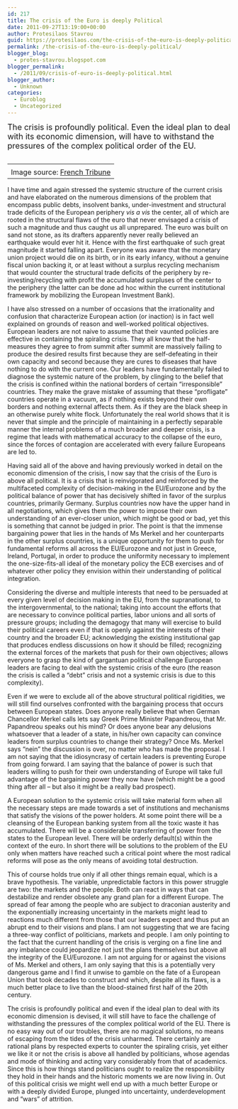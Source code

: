 ```yaml
---
id: 217
title: The crisis of the Euro is deeply Political
date: 2011-09-27T13:19:00+00:00
author: Protesilaos Stavrou
guid: https://protesilaos.com/the-crisis-of-the-euro-is-deeply-political/
permalink: /the-crisis-of-the-euro-is-deeply-political/
blogger_blog:
  - protes-stavrou.blogspot.com
blogger_permalink:
  - /2011/09/crisis-of-euro-is-deeply-political.html
blogger_author:
  - Unknown
categories:
  - Euroblog
  - Uncategorized
---
```

<span style="font-size: large;">The crisis is profoundly political. Even the ideal plan to deal with its economic dimension, will have to withstand the pressures of the complex political order of the EU. </span>

<table cellpadding="0" cellspacing="0" class="tr-caption-container" style="float: right; margin-left: 1em; text-align: right;">
  <tr>
    <td style="text-align: center;">
    </td>
  </tr>
  
  <tr>
    <td class="tr-caption" style="text-align: center;">
      Image source: <a href="http://frenchtribune.com/sites/default/files/european-union_0.jpg">French Tribune</a>
    </td>
  </tr>
</table>

I have time and again stressed the systemic structure of the current crisis and have elaborated on the numerous dimensions of the problem that encompass public debts, insolvent banks, under-investment and structural trade deficits of the European periphery _vis a vis_ the center, all of which are rooted in the structural flaws of the euro that never envisaged a crisis of such a magnitude and thus caught us all unprepared. The euro was built on sand not stone, as its drafters apparently never really believed an earthquake would ever hit it. Hence with the first earthquake of such great magnitude it started falling apart. Everyone was aware that the monetary union project would die on its birth, or in its early infancy, without a genuine fiscal union backing it, or at least without a surplus recycling mechanism that would counter the structural trade deficits of the periphery by re-investing/recycling with profit the accumulated surpluses of the center to the periphery (the latter can be done ad hoc within the current institutional framework by mobilizing the European Investment Bank).

I have also stressed on a number of occasions that the irrationality and confusion that characterize European action (or inaction) is in fact well explained on grounds of reason and well-worked political objectives. European leaders are not naive to assume that their vaunted policies are effective in containing the spiraling crisis. They all know that the half-measures they agree to from summit after summit are massively failing to produce the desired results first because they are self-defeating in their own capacity and second because they are cures to diseases that have nothing to do with the current one. Our leaders have fundamentally failed to diagnose the systemic nature of the problem, by clinging to the belief that the crisis is confined within the national borders of certain &#8220;irresponsible&#8221; countries. They make the grave mistake of assuming that these &#8220;profligate&#8221; countries operate in a vacuum, as if nothing exists beyond their own borders and nothing external affects them. As if they are the black sheep in an otherwise purely white flock. Unfortunately the real world shows that it is never that simple and the principle of maintaining in a perfectly separable manner the internal problems of a much broader and deeper crisis, is a regime that leads with mathematical accuracy to the collapse of the euro, since the forces of contagion are accelerated with every failure Europeans are led to.

Having said all of the above and having previously worked in detail on the economic dimension of the crisis, I now say that the crisis of the Euro is above all political. It is a crisis that is reinvigorated and reinforced by the multifaceted complexity of decision-making in the EU/Eurozone and by the political balance of power that has decisively shifted in favor of the surplus countries, primarily Germany. Surplus countries now have the upper hand in all negotiations, which gives them the power to impose their own understanding of an ever-closer union, which might be good or bad, yet this is something that cannot be judged in prior. The point is that the immense bargaining power that lies in the hands of Ms Merkel and her counterparts in the other surplus countries, is a unique opportunity for them to push for fundamental reforms all across the EU/Eurozone and not just in Greece, Ireland, Portugal, in order to produce the uniformity necessary to implement the one-size-fits-all ideal of the monetary policy the ECB exercises and of whatever other policy they envision within their understanding of political integration. 

Considering the diverse and multiple interests that need to be persuaded at every given level of decision making in the EU, from the supranational, to the intergovernmental, to the national; taking into account the efforts that are necessary to convince political parties, labor unions and all sorts of pressure groups; including the demagogy that many will exercise to build their political careers even if that is openly against the interests of their country and the broader EU; acknowledging the existing institutional gap that produces endless discussions on how it should be filled; recognizing the external forces of the markets that push for their own objectives; allows everyone to grasp the kind of gargantuan political challenge European leaders are facing to deal with the systemic crisis of the euro (the reason the crisis is called a &#8220;debt&#8221; crisis and not a systemic crisis is due to this complexity).

Even if we were to exclude all of the above structural political rigidities, we will still find ourselves confronted with the bargaining process that occurs between European states. Does anyone really believe that when German Chancellor Merkel calls lets say Greek Prime Minister Papandreou, that Mr. Papandreou speaks out his mind? Or does anyone bear any delusions whatsoever that a leader of a state, in his/her own capacity can convince leaders from surplus countries to change their strategy? Once Ms. Merkel says &#8220;nein&#8221; the discussion is over, no matter who has made the proposal. I am not saying that the idiosyncrasy of certain leaders is preventing Europe from going forward. I am saying that the balance of power is such that leaders willing to push for their own understanding of Europe will take full advantage of the bargaining power they now have (which might be a good thing after all &#8211; but also it might be a really bad prospect).

A European solution to the systemic crisis will take material form when all the necessary steps are made towards a set of institutions and mechanisms that satisfy the visions of the power holders. At some point there will be a cleansing of the European banking system from all the toxic waste it has accumulated. There will be a considerable transferring of power from the states to the European level. There will be orderly default(s) within the context of the euro. In short there will be solutions to the problem of the EU only when matters have reached such a critical point where the most radical reforms will pose as the only means of avoiding total destruction.

This of course holds true only if all other things remain equal, which is a brave hypothesis. The variable, unpredictable factors in this power struggle are two: the markets and the people. Both can react in ways that can destabilize and render obsolete any grand plan for a different Europe. The spread of fear among the people who are subject to draconian austerity and the exponentially increasing uncertainty in the markets might lead to reactions much different from those that our leaders expect and thus put an abrupt end to their visions and plans. I am not suggesting that we are facing a three-way conflict of politicians, markets and people. I am only pointing to the fact that the current handling of the crisis is verging on a fine line and any imbalance could jeopardize not just the plans themselves but above all the integrity of the EU/Eurozone. I am not arguing for or against the visions of Ms. Merkel and others, I am only saying that this is a potentially very dangerous game and I find it unwise to gamble on the fate of a European Union that took decades to construct and which, despite all its flaws, is a much better place to live than the blood-stained first half of the 20th century.

The crisis is profoundly political and even if the ideal plan to deal with its economic dimension is devised, it will still have to face the challenge of withstanding the pressures of the complex political world of the EU. There is no easy way out of our troubles, there are no magical solutions, no means of escaping from the tides of the crisis unharmed. There certainly are rational plans by respected experts to counter the spiraling crisis, yet either we like it or not the crisis is above all handled by politicians, whose agendas and mode of thinking and acting vary considerably from that of academics. Since this is how things stand politicians ought to realize the responsibility they hold in their hands and the historic moments we are now living in. Out of this political crisis we might well end up with a much better Europe or with a deeply divided Europe, plunged into uncertainty, underdevelopment and &#8220;wars&#8221; of attrition.